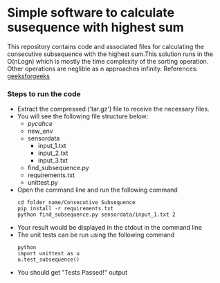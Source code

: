 # Simple software to calculate susequence with highest sum

This repository contains code and associated files for calculating the consecutive subsequence with the highest sum.This solution runs in the O(nLogn) which is mostly the time complexity of the sorting operation. Other operations are neglible as n approaches infinity.
References: [geeksforgeeks](https://www.geeksforgeeks.org/longest-consecutive-subsequence/)

### Steps to run the code

* Extract the compressed ('tar.gz') file to receive the necessary files.
* You will see the following file structure below:
    - _pycahce_
    - new_env
    - sensordata
        - input_1.txt
        - input_2.txt
        - input_3.txt
    - find_subsequence.py
    - requirements.txt
    - unittest.py
* Open the command line and run the following command
    ```
    cd folder_name/Consecutive Subsequence
    pip install -r requirements.txt
    python find_subsequence.py sensordata/input_1.txt 2
    ```
 * Your result would be displayed in the stdout in the command line
 * The unit tests can be run using the following command
    ```
    python
    import unittest as u
    u.test_subsequence()
    ```
 * You should get "Tests Passed!" output
